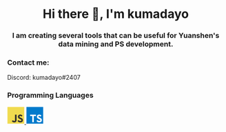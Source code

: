 <h1 align="center">Hi there 👋, I'm kumadayo</h1>
<h3 align="center">I am creating several tools that can be useful for Yuanshen's data mining and PS development.</h3>

<h3 align="left">Contact me:</h3>
<p align="left">Discord: kumadayo#2407</p>
</p>

<h3 align="left">Programming Languages</h3>
<p align="left"> <a href="https://developer.mozilla.org/en-US/docs/Web/JavaScript" target="_blank" rel="noreferrer"> <img src="https://raw.githubusercontent.com/devicons/devicon/master/icons/javascript/javascript-original.svg" alt="javascript" width="40" height="40"/> </a> <a href="https://www.typescriptlang.org/" target="_blank" rel="noreferrer"> <img src="https://raw.githubusercontent.com/devicons/devicon/master/icons/typescript/typescript-original.svg" alt="typescript" width="40" height="40"/> </a> </p>
